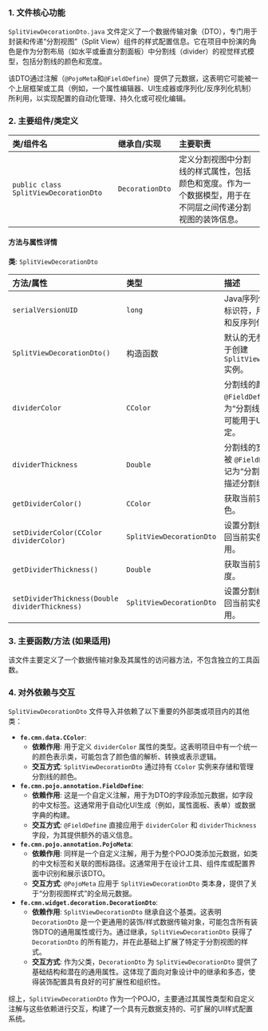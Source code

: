### 1. 文件核心功能
`SplitViewDecorationDto.java` 文件定义了一个数据传输对象（DTO），专门用于封装和传递“分割视图”（Split View）组件的样式配置信息。它在项目中扮演的角色是作为分割布局（如水平或垂直分割面板）中分割线（divider）的视觉样式模型，包括分割线的颜色和宽度。

该DTO通过注解（`@PojoMeta`和`@FieldDefine`）提供了元数据，这表明它可能被一个上层框架或工具（例如，一个属性编辑器、UI生成器或序列化/反序列化机制）所利用，以实现配置的自动化管理、持久化或可视化编辑。

### 2. 主要组件/类定义

| 类/组件名 | 继承自/实现 | 主要职责 |
| :--- | :--- | :--- |
| `public class SplitViewDecorationDto` | `DecorationDto` | 定义分割视图中分割线的样式属性，包括颜色和宽度。作为一个数据模型，用于在不同层之间传递分割视图的装饰信息。 |

#### 方法与属性详情

**类**: `SplitViewDecorationDto`

| 方法/属性 | 类型 | 描述 |
| :--- | :--- | :--- |
| `serialVersionUID` | `long` | Java序列化机制中的版本标识符，用于确保序列化和反序列化时的兼容性。 |
| `SplitViewDecorationDto()` | 构造函数 | 默认的无参构造函数，用于创建 `SplitViewDecorationDto` 实例。 |
| `dividerColor` | `CColor` | 分割线的颜色。被 `@FieldDefine` 注解标记为“分割线颜色”，暗示其可能用于UI显示或数据绑定。 |
| `dividerThickness` | `Double` | 分割线的宽度（厚度）。被 `@FieldDefine` 注解标记为“分割线宽度”，用于描述分割线的视觉粗细。 |
| `getDividerColor()` | `CColor` | 获取当前实例的分割线颜色。 |
| `setDividerColor(CColor dividerColor)` | `SplitViewDecorationDto` | 设置分割线的颜色，并返回当前实例，支持链式调用。 |
| `getDividerThickness()` | `Double` | 获取当前实例的分割线宽度。 |
| `setDividerThickness(Double dividerThickness)` | `SplitViewDecorationDto` | 设置分割线的宽度，并返回当前实例，支持链式调用。 |

### 3. 主要函数/方法 (如果适用)
该文件主要定义了一个数据传输对象及其属性的访问器方法，不包含独立的工具函数。

### 4. 对外依赖与交互

`SplitViewDecorationDto` 文件导入并依赖了以下重要的外部类或项目内的其他类：

*   **`fe.cmn.data.CColor`**:
    *   **依赖作用**: 用于定义 `dividerColor` 属性的类型。这表明项目中有一个统一的颜色表示类，可能包含了颜色值的解析、转换或表示逻辑。
    *   **交互方式**: `SplitViewDecorationDto` 通过持有 `CColor` 实例来存储和管理分割线的颜色。
*   **`fe.cmn.pojo.annotation.FieldDefine`**:
    *   **依赖作用**: 这是一个自定义注解，用于为DTO的字段添加元数据，如字段的中文标签。这通常用于自动化UI生成（例如，属性面板、表单）或数据字典的构建。
    *   **交互方式**: `@FieldDefine` 直接应用于 `dividerColor` 和 `dividerThickness` 字段，为其提供额外的语义信息。
*   **`fe.cmn.pojo.annotation.PojoMeta`**:
    *   **依赖作用**: 同样是一个自定义注解，用于为整个POJO类添加元数据，如类的中文标签和关联的图标路径。这通常用于在设计工具、组件库或配置界面中识别和展示该DTO。
    *   **交互方式**: `@PojoMeta` 应用于 `SplitViewDecorationDto` 类本身，提供了关于“分割视图样式”的全局元数据。
*   **`fe.cmn.widget.decoration.DecorationDto`**:
    *   **依赖作用**: `SplitViewDecorationDto` 继承自这个基类。这表明 `DecorationDto` 是一个更通用的装饰/样式数据传输对象，可能包含所有装饰DTO的通用属性或行为。通过继承，`SplitViewDecorationDto` 获得了 `DecorationDto` 的所有能力，并在此基础上扩展了特定于分割视图的样式。
    *   **交互方式**: 作为父类，`DecorationDto` 为 `SplitViewDecorationDto` 提供了基础结构和潜在的通用属性。这体现了面向对象设计中的继承和多态，使得装饰配置具有良好的可扩展性和组织性。

综上，`SplitViewDecorationDto` 作为一个POJO，主要通过其属性类型和自定义注解与这些依赖进行交互，构建了一个具有元数据支持的、可扩展的UI样式配置系统。

